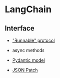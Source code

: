 # LangChain

## Interface 

* ["Runnable" protocol](https://api.python.langchain.com/en/latest/schema/langchain.schema.runnable.base.Runnable.html#langchain.schema.runnable.base.Runnable)

* async methods

* [Pydantic model](https://docs.pydantic.dev/latest/)

* [JSON Patch](https://jsonpatch.com/)
